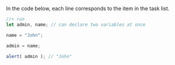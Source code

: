 In the code below, each line corresponds to the item in the task list.

```js
//+ run
let admin, name; // can declare two variables at once

name = "John"; 

admin = name;

alert( admin ); // "John"
```

